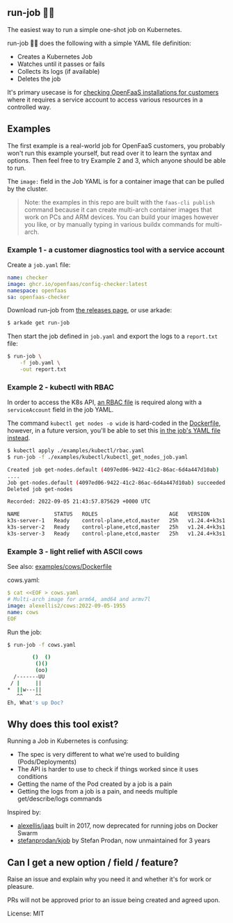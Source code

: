 ## run-job 🏃‍♂️ 

The easiest way to run a simple one-shot job on Kubernetes.

run-job 🏃‍♂️ does the following with a simple YAML file definition:
* Creates a Kubernetes Job
* Watches until it passes or fails
* Collects its logs (if available)
* Deletes the job

It's primary usecase is for [checking OpenFaaS installations for customers](https://github.com/openfaas/config-checker) where it requires a service account to access various resources in a controlled way.

## Examples

The first example is a real-world job for OpenFaaS customers, you probably won't run this example yourself, but read over it to learn the syntax and options. Then feel free to try Example 2 and 3, which anyone should be able to run.

The `image:` field in the Job YAML is for a container image that can be pulled by the cluster.

> Note: the examples in this repo are built with the `faas-cli publish` command because it can create multi-arch container images that work on PCs and ARM devices. You can build your images however you like, or by manually typing in various buildx commands for multi-arch.

### Example 1 - a customer diagnostics tool with a service account

Create a `job.yaml` file:

```yaml
name: checker
image: ghcr.io/openfaas/config-checker:latest
namespace: openfaas
sa: openfaas-checker
```

Download run-job from [the releases page](https://github.com/alexellis/run-job/releases), or use arkade:

```bash
$ arkade get run-job
```

Then start the job defined in `job.yaml` and export the logs to a `report.txt` file:

```bash
$ run-job \
    -f job.yaml \
    -out report.txt
```

### Example 2 - kubectl with RBAC

In order to access the K8s API, [an RBAC file](/examples/kubectl/rbac.yaml) is required along with a `serviceAccount` field in the job YAML.

The command `kubectl get nodes -o wide` is hard-coded in the [Dockerfile](/examples/kubectl/Dockerfile), however, in a future version, you'll be able to set this [in the job's YAML file instead](/examples/kubectl/kubectl_get_nodes_job.yaml).

```bash
$ kubectl apply ./examples/kubectl/rbac.yaml
$ run-job -f ./examples/kubectl/kubectl_get_nodes_job.yaml

Created job get-nodes.default (4097ed06-9422-41c2-86ac-6d4a447d10ab)
....
Job get-nodes.default (4097ed06-9422-41c2-86ac-6d4a447d10ab) succeeded 
Deleted job get-nodes

Recorded: 2022-09-05 21:43:57.875629 +0000 UTC

NAME           STATUS   ROLES                       AGE   VERSION        INTERNAL-IP    EXTERNAL-IP   OS-IMAGE                         KERNEL-VERSION   CONTAINER-RUNTIME
k3s-server-1   Ready    control-plane,etcd,master   25h   v1.24.4+k3s1   192.168.2.1   <none>        Raspbian GNU/Linux 10 (buster)   5.10.103-v7l+      containerd://1.6.6-k3s1
k3s-server-2   Ready    control-plane,etcd,master   25h   v1.24.4+k3s1   192.168.2.2   <none>        Raspbian GNU/Linux 10 (buster)   5.10.103-v7l+      containerd://1.6.6-k3s1
k3s-server-3   Ready    control-plane,etcd,master   25h   v1.24.4+k3s1   192.168.2.3   <none>        Raspbian GNU/Linux 10 (buster)   5.10.103-v7l+    containerd://1.6.6-k3s1
```

### Example 3 - light relief with ASCII cows

See also: [examples/cows/Dockerfile](/examples/cows/Dockerfile)

cows.yaml:

```yaml
$ cat <<EOF > cows.yaml
# Multi-arch image for arm64, amd64 and armv7l
image: alexellis2/cows:2022-09-05-1955
name: cows
EOF
```

Run the job:

```bash
$ run-job -f cows.yaml

        ()  ()
         ()()
         (oo)
  /-------UU
 / |     ||
*  ||w---||
   ^^    ^^
Eh, What's up Doc?
```

## Why does this tool exist?

Running a Job in Kubernetes is confusing:

* The spec is very different to what we're used to building (Pods/Deployments)
* The API is harder to use to check if things worked since it uses conditions
* Getting the name of the Pod created by a job is a pain
* Getting the logs from a job is a pain, and needs multiple get/describe/logs commands

Inspired by:

* [alexellis/jaas](https://github.com/alexellis/jaas) built in 2017, now deprecated for running jobs on Docker Swarm 
* [stefanprodan/kjob](https://github.com/stefanprodan/kjob) by Stefan Prodan, now unmaintained for 3 years

## Can I get a new option / field / feature?

Raise an issue and explain why you need it and whether it's for work or pleasure.

PRs will not be approved prior to an issue being created and agreed upon.

License: MIT
